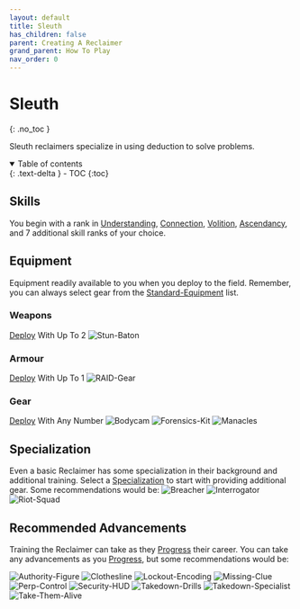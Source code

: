 ```yaml
---
layout: default
title: Sleuth
has_children: false
parent: Creating A Reclaimer
grand_parent: How To Play
nav_order: 0
---
```

# Sleuth
{: .no_toc }

Sleuth reclaimers specialize in using deduction to solve problems. 


<details open markdown="block">
  <summary>
    Table of contents
  </summary>
  {: .text-delta }
- TOC
{:toc}
</details>


## Skills
You begin with a rank in [Understanding](Game/Core/Intelligence#Understanding), [Connection](Game/Core/Communication#Connection), [Volition](Game/Core/Spirit#Volition), [Ascendancy](Game/Core/Spirit#Ascendancy), and 7 additional skill ranks of your choice.

## Equipment
Equipment readily available to you when you deploy to the field. Remember, you can always select gear from the [Standard-Equipment](Game/Standard-Equipment) list.

### Weapons
[Deploy](Game/Deployment) With Up To 2
![Stun-Baton](Game/Blocks/Stun-Baton)
### Armour
[Deploy](Game/Deployment) With Up To 1
![RAID-Gear](Game/Blocks/RAID-Gear)
### Gear
[Deploy](Game/Deployment) With Any Number
![Bodycam](Game/Blocks/Bodycam)
![Forensics-Kit](Game/Blocks/Forensics-Kit)
![Manacles](Game/Blocks/Manacles)

## Specialization
Even a basic Reclaimer has some specialization in their background and additional training. Select a [Specialization](Game/Advancement-List?Specialization=true) to start with providing additional gear. Some recommendations would be:
![Breacher](Game/Blocks/Breacher)
![Interrogator](Game/Blocks/Interrogator)
![Riot-Squad](Game/Blocks/Riot-Squad)

## Recommended Advancements
Training the Reclaimer can take as they [Progress](Game/Progress) their career. You can take any advancements as you [Progress](Game/Progress), but some recommendations would be:

![Authority-Figure](Game/Blocks/Authority-Figure)
![Clothesline](Game/Blocks/Clothesline)
![Lockout-Encoding](Game/Blocks/Lockout-Encoding)
![Missing-Clue](Game/Blocks/Missing-Clue)
![Perp-Control](Game/Blocks/Perp-Control)
![Security-HUD](Game/Blocks/Security-HUD)
![Takedown-Drills](Game/Blocks/Takedown-Drills)
![Takedown-Specialist](Game/Blocks/Takedown-Specialist)
![Take-Them-Alive](Game/Blocks/Take-Them-Alive)